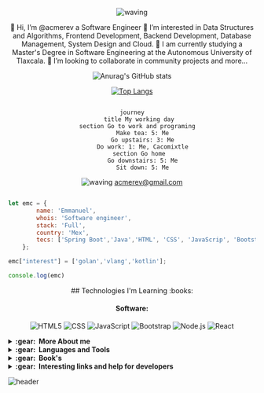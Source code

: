 <link href="https://fonts.googleapis.com/css?family=Inconsolata" rel="stylesheet" type="text/css">


<div align="center" >

![waving](https://capsule-render.vercel.app/api?type=Waving&height=100&text=EMC%20&color=gradient&fontAlignY=50&fontAlign=20)
 

👋 Hi, I’m @acmerev a Software Engineer
👀 I’m interested in Data Structures and Algorithms, Frontend Development, Backend Development, Database Management, System Design and Cloud.
🌱 I am currently studying a Master's Degree in Software Engineering at the Autonomous University of Tlaxcala.
💞️ I’m looking to collaborate in community projects and more...


![Anurag's GitHub stats](https://github-readme-stats.vercel.app/api?username=acmerev&show_icons=true&theme=moltack)

[![Top Langs](https://github-readme-stats.vercel.app/api/top-langs/?username=acmerev&layout=compact&theme=moltack)](https://github.com/anuraghazra/github-readme-stats)



<!---
acmerev/acmerev is a ✨ special ✨ repository because its `README.md` (this file) appears on your GitHub profile.
You can click the Preview link to take a look at your changes.
--->
```mermaid

journey
    title My working day
    section Go to work and programing 
      Make tea: 5: Me
      Go upstairs: 3: Me
      Do work: 1: Me, Cacomixtle
    section Go home
      Go downstairs: 5: Me
      Sit down: 5: Me
```


![waving](https://capsule-render.vercel.app/api?type=Waving&height=60&color=gradient&fontAlignY=50&fontAlign=20)
acmerev@gmail.com

</div>

```javascript

let emc = {
        name: 'Emmanuel',
        whois: 'Software engineer',
        stack: 'Full',
        country: 'Mex',
        tecs: ['Spring Boot','Java','HTML', 'CSS', 'JavaScrip', 'Bootstrap', 'Node.js','React','C++']
    };

emc["interest"] = ['golan','vlang','kotlin'];

console.log(emc)

```
<div align="center">
## Technologies I'm Learning :books:

#### Software:
![HTML5](https://img.shields.io/badge/-HTML5-333333?style=flat&logo=HTML5)
  ![CSS](https://img.shields.io/badge/-CSS-333333?style=flat&logo=CSS3&logoColor=1572B6)
  ![JavaScript](https://img.shields.io/badge/-JavaScript-333333?style=flat&logo=javascript)
  ![Bootstrap](https://img.shields.io/badge/-Bootstrap-333333?style=flat&logo=bootstrap&logoColor=563D7C)
  ![Node.js](https://img.shields.io/badge/-Node.js-333333?style=flat&logo=node.js)
  ![React](https://img.shields.io/badge/-React-333333?style=flat&logo=react)
</div> 
 
<details close="true">
  <summary><b>:gear: &nbsp;More About me</b></summary>
  <img height="150px" src="https://github-readme-stats.vercel.app/api?username=acmerev&show_icons=true&theme=monokai" />
  <img height="150px" src="https://github-readme-stats.vercel.app/api/top-langs/?username=acmerev&hide=html&layout=compact&theme=monokai" />
 
 ![](./profile-3d-contrib/profile-night-rainbow.svg)
 
  </details>
  
  <details close="true">
  <summary><b>:gear: &nbsp;Languages and Tools</b></summary>
  <div align="center">
 -------------------

![NodeJS](https://img.shields.io/badge/node.js-%2343853D.svg?style=for-the-badge&logo=node.js&logoColor=white) ![JavaScript](https://img.shields.io/badge/javascript-%23323330.svg?style=for-the-badge&logo=javascript&logoColor=%23F7DF1E) ![Python](https://img.shields.io/badge/python-%2314354C.svg?style=for-the-badge&logo=python&logoColor=white) ![C#](https://img.shields.io/badge/c%23-%23239120.svg?style=for-the-badge&logo=c-sharp&logoColor=white) ![HTML5](https://img.shields.io/badge/html5-%23E34F26.svg?style=for-the-badge&logo=html5&logoColor=white) ![Express.js](https://img.shields.io/badge/express.js-%23404d59.svg?style=for-the-badge&logo=express&logoColor=%2361DAFB) ![DiscordJS](https://img.shields.io/badge/discord.js-%232C3454.svg?style=for-the-badge&logo=Discord&logoColor=Blue) ![Bootstrap](https://img.shields.io/badge/bootstrap-%23563D7C.svg?style=for-the-badge&logo=bootstrap&logoColor=white) ![MongoDB](https://img.shields.io/badge/MongoDB-%234ea94b.svg?style=for-the-badge&logo=mongodb&logoColor=white) ![MySQL](https://img.shields.io/badge/mysql-%2300f.svg?style=for-the-badge&logo=mysql&logoColor=white) ![Docker](https://img.shields.io/badge/docker-%230db7ed.svg?style=for-the-badge&logo=docker&logoColor=white) ![Portainer](https://img.shields.io/badge/Portainer-%230072C6.svg?style=for-the-badge&logo=Portainer&logoColor=white) ![AWS](https://img.shields.io/badge/AWS-%23FF9900.svg?style=for-the-badge&logo=amazon-aws&logoColor=white) ![Google Cloud](https://img.shields.io/badge/GoogleCloud-%234285F4.svg?style=for-the-badge&logo=google-cloud&logoColor=white) ![DigitalOcean](https://img.shields.io/badge/DigitalOcean-%230167ff.svg?style=for-the-badge&logo=digitalOcean&logoColor=white) ![Vult](https://img.shields.io/badge/vultr-%23039BE5.svg?style=for-the-badge&logo=vultr) ![Nginx](https://img.shields.io/badge/nginx-%23009639.svg?style=for-the-badge&logo=nginx&logoColor=white) ![Apache](https://img.shields.io/badge/apache-%23D42029.svg?style=for-the-badge&logo=apache&logoColor=white) ![Git](https://img.shields.io/badge/git-%23F05033.svg?style=for-the-badge&logo=git&logoColor=white) ![NPM](https://img.shields.io/badge/NPM-%23000000.svg?style=for-the-badge&logo=npm&logoColor=white) ![Visual Studio Code](https://img.shields.io/badge/VisualStudioCode-0078d7.svg?style=for-the-badge&logo=visual-studio-code&logoColor=white) ![Visual Studio](https://img.shields.io/badge/VisualStudio-5C2D91.svg?style=for-the-badge&logo=visual-studio&logoColor=white) ![GitHub](https://img.shields.io/badge/github-%23121011.svg?style=for-the-badge&logo=github&logoColor=white) ![Ubuntu](https://img.shields.io/badge/Ubuntu-E95420?style=for-the-badge&logo=ubuntu&logoColor=white)

<br>

[![trophy](https://github-profile-trophy.vercel.app/?username=acmerev&theme=darkhub)](https://github.com/ryo-ma/github-profile-trophy)

<br>

-------------------
</div>  
 
 </details>


<details close="true">
  <summary><b>:gear: &nbsp;Book's</b></summary>
  
  <br></br>
  
   <img
    width="300"
    src="https://ci6.googleusercontent.com/proxy/KrrgKk68q9LO0-l8lS0DydbUw6KhZ-Ypeti_KOSIVKlb0Fc8BUj_C9gtJky_F5qLfAsnbc2DKBrm3ZgU63ZEVj4JTgUu4x8IoPAc68cIeDbBug4_4mSx6P-fTzCOzE04mxGxvOC87_vYNeiCWMk=s0-d-e1-ft#https://bucket.mlcdn.com/a/1590/1590228/images/69ee05d1fb16f3c770bf8c619cb77c29c9ae6d11.png"/>
  
</details>


<details>
  <summary><b>:gear: &nbsp;Interesting links and help for developers </b></summary>
  
  <br></br>

<table>
<tr>
  <td><strong> Link  </strong></td>
  <td><strong> Description </strong></td>
</tr>

<tr>
  <td> https://dbdiagram.io/home </td>
  <td>Draw Entity-Relationship Diagrams</td>
</tr>

<tr>
  <td>https://www.freecodecamp.org/</td>
  <td>Learn to code — for free. Build projects.Earn certifications.</td>
</tr>
 
<tr>
 <td> https://roadmap.sh/ </td>
 <td> roadmap.sh is a community effort to create roadmaps, guides and other educational content to help guide the developers in picking up the path and guide their learnings. </td>
 </tr>
 
 <tr>
 <td>https://mermaid.live/</td>
 <td>Mermaid lets you create diagrams and visualizations using text and code. </td>
 </tr>
 
 <tr>
 <td> https://kroki.io/ </td>
 <td> <strong> Creates diagrams from textual descriptions! </strong>
Kroki provides a unified API with support for BlockDiag (BlockDiag, SeqDiag, ActDiag, NwDiag, PacketDiag, RackDiag), BPMN, Bytefield, C4 (with PlantUML), Ditaa, Erd, Excalidraw, GraphViz, Mermaid, Nomnoml, Pikchr, PlantUML, Structurizr, SvgBob, UMLet, Vega, Vega-Lite, WaveDrom... and more to come!

 </td>
 </tr>
 
 <tr>
 <td>https://www.codecademy.com</td>
 <td>We want to create a world where anyone can build something meaningful with technology, and everyone has the learning tools, resources, and opportunities to do so. Code contains a world of possibilities — all that’s required is the curiosity and drive to learn. At Codecademy </td>
 </tr>
 
 <tr>
 <td>https://www.freecodecamp.org/</td>
 <td>Our mission: to help people learn to code for free. We accomplish this by creating thousands of videos, articles, and interactive coding lessons - all freely available to the public. We also have thousands of freeCodeCamp study groups around the world. </td>
 </tr>

 <tr>
 <td>https://devchallenges.io/</td>
 <td>devChallenges.io is a community and a platform for anyone who wants to become a Software Engineer by building real-life projects and solving practical tasks. devChallenges.io is built with the goal of enabling you to build an outstanding portfolio. </td>
 </tr>
 
 <tr>
 <td>https://developer.android.com/</td>
 <td>Write better Android apps faster with Kotlin. Kotlin is a modern statically typed programming language used by over 60% of professional Android developers that helps boost productivity, developer satisfaction, and code safety. </td>
 </tr>

 <tr>
 <td>https://jsoncrack.com/</td>
 <td>JSON Crack Seamlessly visualize your JSON data instantly into graphs. </td>
 </tr>

</table>
  
  
</details>


![header](https://capsule-render.vercel.app/api?type=transparent&height=100&text=acmerev%20&fontAlign=70&fontColor=d6ace6&fontSize=25&animation=twinkling)
